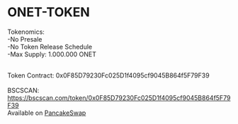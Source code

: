 # ONET-TOKEN

Tokenomics:
<br>-No Presale
<br>-No Token Release Schedule
<br>-Max Supply: 1.000.000 ONET

<br>Token Contract: 0x0F85D79230Fc025D1f4095cf9045B864f5F79F39
<br><br>BSCSCAN: https://bscscan.com/token/0x0F85D79230Fc025D1f4095cf9045B864f5F79F39 <br>
Available on [PancakeSwap](https://pancakeswap.finance/)
